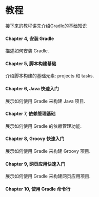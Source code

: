 # 教程

接下来的教程讲先介绍Gradle的基础知识

#### Chapter 4, 安装 Gradle

描述如何安装 Gradle.

#### Chapter 5, 脚本构建基础

介绍脚本构建的基础元素: projects 和 tasks.

#### Chapter 6, Java 快速入门

展示如何使用 Gradle 来构建 Java 项目.

#### Chapter 7, 依赖管理基础

展示如何使用 Gradle 的依赖管理功能.

#### Chapter 8, Groovy 快速入门

展示如何使用 Gradle 来构建 Groovy 项目.

#### Chapter 9, 网页应用快速入门

展示如何使用 Gradle 来构建网页应用项目.

#### Chapter 10, 使用 Gradle 命令行

